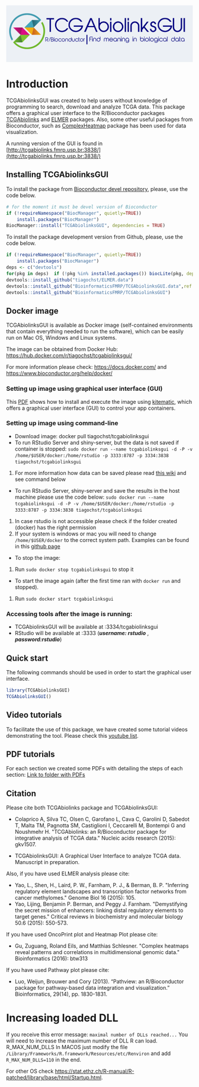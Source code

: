 ![](inst/app/www/logo_gray2.png)

# Introduction

TCGAbiolinksGUI was created to help users without knowledge of programming to search, download and analyze 
TCGA data. This package offers a graphical user interface to the R/Bioconductor packages [TCGAbiolinks]( 	http://bioconductor.org/packages/TCGAbiolinks/)  and [ELMER](http://bioconductor.org/packages/ELMER/) packages.
Also, some other useful packages from Bioconductor, such as [ComplexHeatmap](http://bioconductor.org/packages/ComplexHeatmap/)  package  has been used for data visualization.

A running version of the GUI is found in [http://tcgabiolinks.fmrp.usp.br:3838/](http://tcgabiolinks.fmrp.usp.br:3838/)

## Installing TCGAbiolinksGUI

To install the package from [Bioconductor devel repository](http://bioconductor.org/packages/devel/bioc/html/TCGAbiolinksGUI.html), please, use the code below. 

```R
# for the moment it must be devel version of Bioconductor
if (!requireNamespace("BiocManager", quietly=TRUE))
    install.packages("BiocManager")
BiocManager::install("TCGAbiolinksGUI", dependencies = TRUE)
```

To install the package development version from Github, please, use the code below.
```R
if (!requireNamespace("BiocManager", quietly=TRUE))
    install.packages("BiocManager")
deps <- c("devtools")
for(pkg in deps)  if (!pkg %in% installed.packages()) biocLite(pkg, dependencies = TRUE)
devtools::install_github("tiagochst/ELMER.data")
devtools::install_github("BioinformaticsFMRP/TCGAbiolinksGUI.data",ref = "R_3.4")
devtools::install_github("BioinformaticsFMRP/TCGAbiolinksGUI")
```

## Docker image

TCGAbiolinksGUI is available as Docker image (self-contained environments that contain everything needed to run the software), 
which can be easily run on Mac OS, Windows and Linux systems. 

The image can be obtained from Docker Hub: https://hub.docker.com/r/tiagochst/tcgabiolinksgui/

For more information please check: https://docs.docker.com/ and https://www.bioconductor.org/help/docker/

### Setting up image using graphical user interface (GUI) 

This [PDF](https://drive.google.com/open?id=0B0-8N2fjttG-QXp5LVlPQnVQejg) 
shows how to install and execute the image using [kitematic](https://kitematic.com/), which
offers a  graphical user interface (GUI) to control your app containers.

### Setting up image using command-line 

- Download image: docker pull tiagochst/tcgabiolinksgui
- To run RStudio Server and shiny-server, but the data is not saved if container is stopped: 
`sudo docker run --name tcgabiolinksgui -d -P -v /home/$USER/docker:/home/rstudio -p 3333:8787 -p 3334:3838 tiagochst/tcgabiolinksgui`
1. For more information how data can be saved please read [this wiki](https://github.com/rocker-org/rocker/wiki/How-to-save-data) and see command below 

- To run RStudio Server, shiny-server and save the results in the host machine please use the code below: 
`sudo docker run --name tcgabiolinksgui -d -P -v /home/$USER/docker:/home/rstudio -p 3333:8787 -p 3334:3838 tiagochst/tcgabiolinksgui`
 1. In case rstudio is not accessible please check if the folder created (docker) has the right permission
 2. If your system is windows or mac you will need to change  `/home/$USER/docker` 
 to the correct system path. Examples can be found in this [github page](https://github.com/rocker-org/rocker/wiki/Sharing-files-with-host-machine)

- To stop the image:
1. Run  `sudo docker stop tcgabiolinksgui` to stop it

- To start the image again (after the first time ran with `docker run` and stopped).
1. Run  `sudo docker start tcgabiolinksgui` 

### Accessing tools after the image is running:

- TCGAbiolinksGUI will be available at <your local IP>:3334/tcgabiolinksgui
- RStudio will be available at <your local IP>:3333 (***username: rstudio*** , ***password:rstudio***)

## Quick start

The following commands should be used in order to start the graphical user interface.

```R
library(TCGAbiolinksGUI)
TCGAbiolinksGUI()
```
## Video tutorials

To facilitate the use of this package, we have created some tutorial videos demonstrating the tool.
Please check this [youtube list](https://www.youtube.com/playlist?list=PLoDzAKMJh15m40f7OqOLAW0nJwkVStJIJ).

## PDF tutorials

For each section we created some PDFs with detailing the steps of each section: 
[Link to folder with PDFs](https://drive.google.com/drive/folders/0B0-8N2fjttG-Q25ldVVmUTVOTk0?usp=sharing)


## Citation

Please cite both TCGAbiolinks package and TCGAbiolinksGUI: 

* Colaprico A, Silva TC, Olsen C, Garofano L, Cava C, Garolini D, Sabedot T, Malta TM, Pagnotta SM, Castiglioni I, Ceccarelli M, Bontempi G and Noushmehr H. "TCGAbiolinks: an R/Bioconductor package for integrative analysis of TCGA data." Nucleic acids research (2015): gkv1507.

* TCGAbiolinksGUI: A Graphical User Interface to analyze TCGA data. Manuscript in preparation.

Also, if you have used ELMER analysis please cite:

* Yao, L., Shen, H., Laird, P. W., Farnham, P. J., & Berman, B. P. "Inferring regulatory element landscapes and transcription factor networks from cancer methylomes." Genome Biol 16 (2015): 105.
* Yao, Lijing, Benjamin P. Berman, and Peggy J. Farnham. "Demystifying the secret mission of enhancers: linking distal regulatory elements to target genes." Critical reviews in biochemistry and molecular biology 50.6 (2015): 550-573.


If you have used  OncoPrint plot and Heatmap Plot please cite:

* Gu, Zuguang, Roland Eils, and Matthias Schlesner. "Complex heatmaps reveal patterns and correlations in multidimensional genomic data." Bioinformatics (2016): btw313

If you have used  Pathway plot please cite:

* Luo, Weijun, Brouwer and Cory (2013). “Pathview: an R/Bioconductor package for pathway-based data integration and visualization.” Bioinformatics, 29(14), pp. 1830-1831.

# Increasing loaded DLL

If you receive this error message:  `maximal number of DLLs reached...`
You will need to increase the maximum number of DLL R can load.  R_MAX_NUM_DLLS
In MACOS just modify the file `/Library/Frameworks/R.framework/Resources/etc/Renviron`
and add `R_MAX_NUM_DLLS=110` in the end.

For other OS check https://stat.ethz.ch/R-manual/R-patched/library/base/html/Startup.html.

